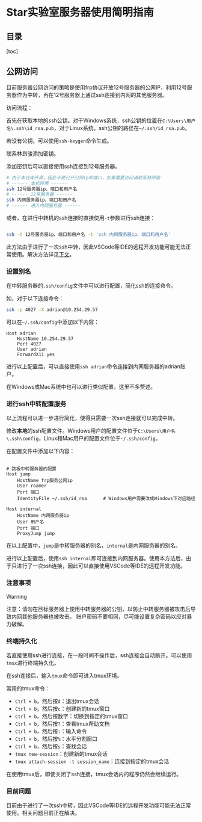 # Star实验室服务器使用简明指南

## 目录

[toc]

## 公网访问

目前服务器公网访问的策略是使用frp协议开放12号服务器的公网IP，利用12号服务器作为中转，再在12号服务器上通过ssh连接到内网的其他服务器。

访问流程：

首先在获取本地的ssh公钥。对于Windows系统，ssh公钥的位置在`C:\Users\用户名\.ssh\id_rsa.pub`，对于Linux系统，ssh公钥的路径在`~/.ssh/id_rsa.pub`。

若没有公钥，可以使用`ssh-keygen`命令生成。

联系林昂骏添加密钥。

添加密钥后可以直接使用ssh连接到12号服务器。

```bash
# 由于本仓库开源，因此不便公开公网ip和端口，如果需要访问请联系林昂骏
# ------ 本机环境 ------
ssh 12号服务器ip、端口和用户名
# ------ 12号服务器 ------
ssh 内网服务器ip、端口和用户名
# ------ 进入内网服务器 ------
```

或者，在进行中转机的ssh连接时直接使用`-t`参数进行ssh连接：

```bash

ssh -t 12号服务器ip、端口和用户名 -t 'ssh 内网服务器ip、端口和用户名'
```

此方法由于进行了一次ssh中转，因此VSCode等IDE的远程开发功能可能无法正常使用。解决方法详见[下文](#进行ssh中转配置服务)。

### 设置别名

在中转服务器的`.ssh/config`文件中可以进行配置，简化ssh的连接命令。

如，对于以下连接命令：

```bash
ssh -p 4027 -X adrian@10.254.29.57
```

可以在`~/.ssh/config`中添加以下内容：

```config
Host adrian
    HostName 10.254.29.57
    Port 4027
    User adrian
    ForwardX11 yes
```

进行以上配置后，可以直接使用`ssh adrian`命令连接到内网服务器的adrian账户。

在Windows或Mac系统中也可以进行类似配置，这里不多赘述。

### 进行ssh中转配置服务

以上流程可以进一步进行简化，使得只需要一次ssh连接就可以完成中转。

修改**本地**的ssh配置文件。Windows用户的配置文件位于`C:\Users\用户名\.ssh\config`，Linux和Mac用户的配置文件位于`~/.ssh/config`。

在配置文件中添加以下内容：

```config

# 跳板中转服务器的配置
Host jump
    HostName frp服务公网ip
    User roamer
    Port 端口
    IdentityFile ~/.ssh/id_rsa      # Windows用户需要改成Windows下对应路径

Host internal
    HostName 内网服务器ip
    User 用户名
    Port 端口
    ProxyJump jump

```

在以上配置中，`jump`是中转服务器的别名，`internal`是内网服务器的别名。

进行以上配置后，使用`ssh internal`即可连接到内网服务器。使用本方法后，由于只进行了一次ssh连接，因此可以直接使用VSCode等IDE的远程开发功能。

### 注意事项

> [!WARNING]
> 注意：请勿在目标服务器上使用中转服务器的公钥，以防止中转服务器被攻击后导致内网其他服务器也被攻击。
> 账户密码不要相同，尽可能设置复杂密码以应对暴力破解。

### 终端持久化

若直接使用ssh进行连接，在一段时间不操作后，ssh连接会自动断开。可以使用`tmux`进行终端持久化。

在ssh连接后，输入`tmux`命令即可进入tmux环境。

常用的tmux命令：

- `Ctrl + b`，然后按`d`：退出tmux会话
- `Ctrl + b`，然后按`c`：创建新的tmux窗口
- `Ctrl + b`，然后按数字：切换到指定的tmux窗口
- `Ctrl + b`，然后按`?`：查看tmux帮助文档
- `Ctrl + b`，然后按`:`：输入命令
- `Ctrl + b`，然后按`%`：水平分割窗口
- `Ctrl + b`，然后按`s`：查找会话
- `tmux new-session`：创建新的tmux会话
- `tmux attach-session -t session_name`：连接到指定的tmux会话

在使用tmux后，即使关闭了ssh连接，tmux会话内的程序仍然会继续运行。

### 目前问题

目前由于进行了一次ssh中转，因此VSCode等IDE的远程开发功能可能无法正常使用。相关问题目前正在解决。
